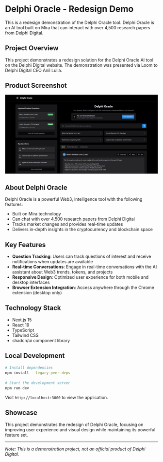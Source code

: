 # Delphi Oracle - Redesign Demo

This is a redesign demonstration of the Delphi Oracle tool. Delphi Oracle is an AI tool built on Mira that can interact with over 4,500 research papers from Delphi Digital.

## Project Overview

This project demonstrates a redesign solution for the Delphi Oracle AI tool on the Delphi Digital website. The demonstration was presented via Loom to Delphi Digital CEO Anil Lulla.

## Product Screenshot

![Delphi Oracle Demo](/public/screenshots/screenshot.png)

## About Delphi Oracle

Delphi Oracle is a powerful Web3, intelligence tool with the following features:
- Built on Mira technology
- Can chat with over 4,500 research papers from Delphi Digital
- Tracks market changes and provides real-time updates
- Delivers in-depth insights in the cryptocurrency and blockchain space

## Key Features

- **Question Tracking**: Users can track questions of interest and receive notifications when updates are available
- **Real-time Conversations**: Engage in real-time conversations with the AI assistant about Web3 trends, tokens, and projects
- **Responsive Design**: Optimized user experience for both mobile and desktop interfaces
- **Browser Extension Integration**: Access anywhere through the Chrome extension (desktop only)

## Technology Stack

- Next.js 15
- React 19
- TypeScript
- Tailwind CSS
- shadcn/ui component library

## Local Development

```bash
# Install dependencies
npm install --legacy-peer-deps

# Start the development server
npm run dev
```

Visit `http://localhost:3000` to view the application.

## Showcase

This project demonstrates the redesign of Delphi Oracle, focusing on improving user experience and visual design while maintaining its powerful feature set.

---

*Note: This is a demonstration project, not an official product of Delphi Digital.* 